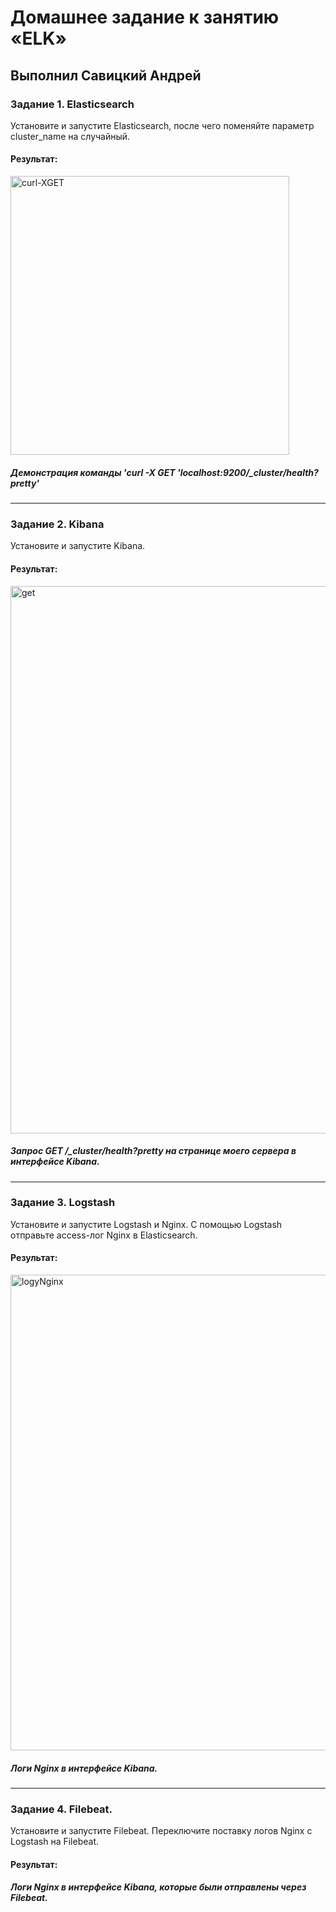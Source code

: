 # Домашнее задание к занятию «ELK»

## Выполнил Савицкий Андрей

### Задание 1. Elasticsearch 

Установите и запустите Elasticsearch, после чего поменяйте параметр cluster_name на случайный. 

####  Результат:

<img width="446" alt="curl-XGET" src="https://github.com/FoxySOTKA/SYSDB-20/assets/141597247/ae7896d5-bfd2-45ab-9462-0932405e2a3c">

##### Демонстрация команды 'curl -X GET 'localhost:9200/_cluster/health?pretty'

---

### Задание 2. Kibana

Установите и запустите Kibana.

#### Результат:

<img width="876" alt="get" src="https://github.com/FoxySOTKA/SYSDB-20/assets/141597247/db902d62-915c-45e0-8b3d-44a1fd1d0cd9">

##### Запрос GET /_cluster/health?pretty на странице моего сервера в интерфейсе Kibana.

---

### Задание 3. Logstash

Установите и запустите Logstash и Nginx. С помощью Logstash отправьте access-лог Nginx в Elasticsearch. 

#### Результат:

<img width="761" alt="logyNginx" src="https://github.com/FoxySOTKA/SYSDB-20/assets/141597247/db6aacf9-99fe-4447-aa3d-8f3d235a9319">

##### Логи Nginx в интерфейсе Kibana.

---

### Задание 4. Filebeat. 

Установите и запустите Filebeat. Переключите поставку логов Nginx с Logstash на Filebeat. 

#### Результат:


##### Логи Nginx в интерфейсе Kibana, которые были отправлены через Filebeat.
